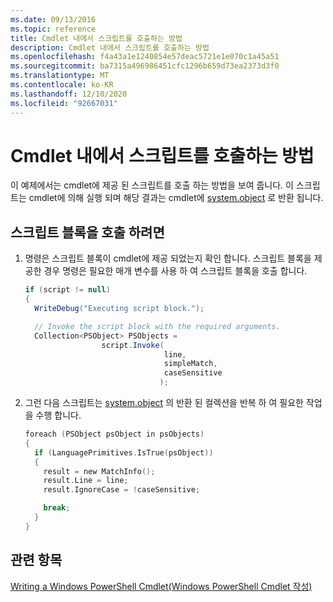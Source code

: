 ```yaml
---
ms.date: 09/13/2016
ms.topic: reference
title: Cmdlet 내에서 스크립트를 호출하는 방법
description: Cmdlet 내에서 스크립트를 호출하는 방법
ms.openlocfilehash: f4a43a1e1240854e57deac5721e1e070c1a45a51
ms.sourcegitcommit: ba7315a496986451cfc1296b659d73ea2373d3f0
ms.translationtype: MT
ms.contentlocale: ko-KR
ms.lasthandoff: 12/10/2020
ms.locfileid: "92667031"
---
```

# <a name="how-to-invoke-scripts-within-a-cmdlet"></a>Cmdlet 내에서 스크립트를 호출하는 방법

이 예제에서는 cmdlet에 제공 된 스크립트를 호출 하는 방법을 보여 줍니다. 이 스크립트는 cmdlet에 의해 실행 되며 해당 결과는 cmdlet에 [system.object](/dotnet/api/System.Management.Automation.PSObject) 로 반환 됩니다.

## <a name="to-invoke-a-script-block"></a>스크립트 블록을 호출 하려면

1. 명령은 스크립트 블록이 cmdlet에 제공 되었는지 확인 합니다. 스크립트 블록을 제공한 경우 명령은 필요한 매개 변수를 사용 하 여 스크립트 블록을 호출 합니다.

    ```csharp
    if (script != null)
    {
      WriteDebug("Executing script block.");

      // Invoke the script block with the required arguments.
      Collection<PSObject> PSObjects =
                     script.Invoke(
                                   line,
                                   simpleMatch,
                                   caseSensitive
                                  );
    ```

2. 그런 다음 스크립트는 [system.object](/dotnet/api/System.Management.Automation.PSObject) 의 반환 된 컬렉션을 반복 하 여 필요한 작업을 수행 합니다.

    ```c
    foreach (PSObject psObject in psObjects)
    {
      if (LanguagePrimitives.IsTrue(psObject))
      {
        result = new MatchInfo();
        result.Line = line;
        result.IgnoreCase = !caseSensitive;

        break;
      }
    }

    ```

## <a name="see-also"></a>관련 항목

[Writing a Windows PowerShell Cmdlet(Windows PowerShell Cmdlet 작성)](./writing-a-windows-powershell-cmdlet.md)

